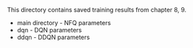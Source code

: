This directory contains saved training results from chapter 8, 9.
* main directory - NFQ parameters
* dqn - DQN parameters
* ddqn - DDQN parameters
